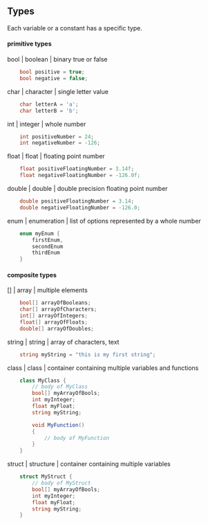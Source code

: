 ## Types
	
Each variable or a constant has a specific type.
	
#### primitive types
bool | boolean | binary true or false

```csharp
	bool positive = true;
	bool negative = false;
```
char | character | single letter value
```csharp
	char letterA = 'a';
	char letterB = 'b';
```
int | integer | whole number	
```csharp
	int positiveNumber = 24;
	int negativeNumber = -126;
```
		
float | float | floating point number

```csharp
	float positiveFloatingNumber = 3.14f;
	float negativeFloatingNumber = -126.0f;
```

double | double | double precision floating point number

```csharp
	double positiveFloatingNumber = 3.14;
	double negativeFloatingNumber = -126.0;
```

enum | enumeration | list of options represented by a whole number

```csharp
	enum myEnum {
		firstEnum,
		secondEnum
		thirdEnum
	}
```
		
#### composite types
[] | array | multiple elements

```csharp
	bool[] arrayOfBooleans;
	char[] arrayOfCharacters;
	int[] arrayOfIntegers;
	float[] arrayOfFloats;
	double[] arrayOfDoubles;
```

string | string | array of characters, text


```csharp
	string myString = "this is my first string";
```

class | class | container containing multiple variables and functions

```csharp
	class MyClass {
		// body of MyClass
		bool[] myArrayOfBools;
		int myInteger;
		float myFloat;
		string myString;

		void MyFunction()
		{
			// body of MyFunction
		}
	}
```

struct | structure | container containing multiple variables

```csharp
	struct MyStruct {
		// body of MyStruct
		bool[] myArrayOfBools;
		int myInteger;
		float myFloat;
		string myString;
	}
```

